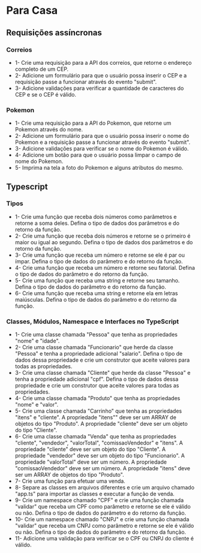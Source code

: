 # Para Casa

## Requisições assíncronas

### Correios
- 1- Crie uma requisição para a API dos correios, que retorne o endereço completo de um CEP.
- 2- Adicione um formulário para que o usuário possa inserir o CEP e a requisição passe a funcionar através do evento "submit".
- 3- Adicione validações para verificar a quantidade de caracteres do CEP e se o CEP é válido.

### Pokemon
- 1- Crie uma requisição para a API do Pokemon, que retorne um Pokemon através do nome.
- 2- Adicione um formulário para que o usuário possa inserir o nome do Pokemon e a requisição passe a funcionar através do evento "submit".
- 3- Adicione validações para verificar se o nome do Pokemon é válido.
- 4- Adicione um botão para que o usuário possa limpar o campo de nome do Pokemon.
- 5- Imprima na tela a foto do Pokemon e alguns atributos do mesmo.

## Typescript

### Tipos
- 1- Crie uma função que receba dois números como parâmetros e retorne a soma deles. Defina o tipo de dados dos parâmetros e do retorno da função.
- 2- Crie uma função que receba dois números e retorne se o primeiro é maior ou igual ao segundo. Defina o tipo de dados dos parâmetros e do retorno da função.
- 3- Crie uma função que receba um número e retorne se ele é par ou ímpar. Defina o tipo de dados do parâmetro e do retorno da função.
- 4- Crie uma função que receba um número e retorne seu fatorial. Defina o tipo de dados do parâmetro e do retorno da função.
- 5- Crie uma função que receba uma string e retorne seu tamanho. Defina o tipo de dados do parâmetro e do retorno da função.
- 6- Crie uma função que receba uma string e retorne ela em letras maiúsculas. Defina o tipo de dados do parâmetro e do retorno da função.

### Classes, Módulos, Namespace e Interfaces no TypeScript
- 1- Crie uma classe chamada "Pessoa" que tenha as propriedades "nome" e "idade".
- 2- Crie uma classe chamada "Funcionario" que herde da classe "Pessoa" e tenha a propriedade adicional "salario". Defina o tipo de dados dessa propriedade e crie um construtor que aceite valores para todas as propriedades.
- 3- Crie uma classe chamada "Cliente" que herde da classe "Pessoa" e tenha a propriedade adicional "cpf". Defina o tipo de dados dessa propriedade e crie um construtor que aceite valores para todas as propriedades.
- 4- Crie uma classe chamada "Produto" que tenha as propriedades "nome" e "valor".
- 5- Crie uma classe chamada "Carrinho" que tenha as propriedades "itens" e "cliente". A propriedade "itens"" deve ser um ARRAY de objetos do tipo "Produto". A propriedade "cliente" deve ser um objeto do tipo "Cliente".
- 6- Crie uma classe chamada "Venda" que tenha as propriedades "cliente", "vendedor", "valorTotal", "comissaoVendedor" e "itens". A propriedade "cliente" deve ser um objeto do tipo "Cliente". A propriedade "vendedor" deve ser um objeto do tipo "Funcionario". A propriedade "valorTotal" deve ser um número. A propriedade "comissaoVendedor" deve ser um número. A propriedade "itens" deve ser um ARRAY de objetos do tipo "Produto".
- 7- Crie uma função para efetuar uma venda.
- 8- Separe as classes em arquivos diferentes e crie um arquivo chamado "app.ts" para importar as classes e executar a função de venda.
- 9- Crie um namespace chamado "CPF" e crie uma função chamada "validar" que receba um CPF como parâmetro e retorne se ele é válido ou não. Defina o tipo de dados do parâmetro e do retorno da função.
- 10- Crie um namespace chamado "CNPJ" e crie uma função chamada "validar" que receba um CNPJ como parâmetro e retorne se ele é válido ou não. Defina o tipo de dados do parâmetro e do retorno da função.
- 11- Adicione uma validação para verificar se o CPF ou CNPJ do cliente é válido.